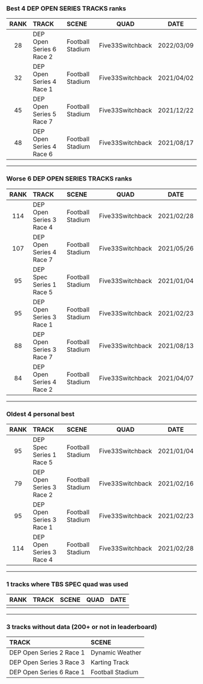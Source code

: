 ### Best 4 DEP OPEN SERIES TRACKS ranks
|RANK|TRACK|SCENE|QUAD|DATE|
|:---:|:---|:---|:---:|:---:|
|28|DEP Open Series 6 Race 2|Football Stadium|Five33Switchback|2022/03/09|
|32|DEP Open Series 4 Race 1|Football Stadium|Five33Switchback|2021/04/02|
|45|DEP Open Series 5 Race 7|Football Stadium|Five33Switchback|2021/12/22|
|48|DEP Open Series 4 Race 6|Football Stadium|Five33Switchback|2021/08/17|
---
### Worse 6 DEP OPEN SERIES TRACKS ranks
|RANK|TRACK|SCENE|QUAD|DATE|
|:---:|:---|:---|:---:|:---:|
|114|DEP Open Series 3 Race 4|Football Stadium|Five33Switchback|2021/02/28|
|107|DEP Open Series 4 Race 7|Football Stadium|Five33Switchback|2021/05/26|
|95|DEP Spec Series 1 Race 5|Football Stadium|Five33Switchback|2021/01/04|
|95|DEP Open Series 3 Race 1|Football Stadium|Five33Switchback|2021/02/23|
|88|DEP Open Series 3 Race 7|Football Stadium|Five33Switchback|2021/08/13|
|84|DEP Open Series 4 Race 2|Football Stadium|Five33Switchback|2021/04/07|
---
### Oldest 4 personal best
|RANK|TRACK|SCENE|QUAD|DATE|
|:---:|:---|:---|:---:|:---:|
|95|DEP Spec Series 1 Race 5|Football Stadium|Five33Switchback|2021/01/04|
|79|DEP Open Series 3 Race 2|Football Stadium|Five33Switchback|2021/02/16|
|95|DEP Open Series 3 Race 1|Football Stadium|Five33Switchback|2021/02/23|
|114|DEP Open Series 3 Race 4|Football Stadium|Five33Switchback|2021/02/28|
---
### 1 tracks where TBS SPEC quad was used
|RANK|TRACK|SCENE|QUAD|DATE|
|:---:|:---|:---|:---:|:---:|
||||||
---
### 3 tracks without data (200+ or not in leaderboard)
|TRACK|SCENE|
|:---|:---|
|DEP Open Series 2 Race 1|Dynamic Weather|
|DEP Open Series 3 Race 3|Karting Track|
|DEP Open Series 6 Race 1|Football Stadium|
